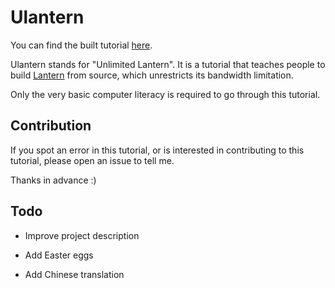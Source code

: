 # Ulantern

You can find the built tutorial [here][tutorial].

Ulantern stands for "Unlimited Lantern". It is a tutorial that teaches people to build [Lantern][lantern] from source, which unrestricts its bandwidth limitation.

Only the very basic computer literacy is required to go through this tutorial.


## Contribution

If you spot an error in this tutorial, or is interested in contributing to this tutorial, please open an issue to tell me.

Thanks in advance :)


## Todo

+ Improve project description
+ Add Easter eggs
+ Add Chinese translation


  [tutorial]: http://ulantern.readthedocs.io
  [lantern]: https://github.com/getlantern/lantern
